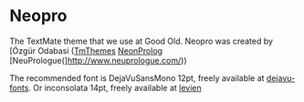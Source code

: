 Neopro
==========================

The TextMate theme that we use at Good Old. Neopro was created by [Özgür Odabasi ([TmThemes](http://www.tmthemes.com/theme/Neopro/) [NeonProlog](http://www.neoprolog.com/) [NeuPrologue(]http://www.neuprologue.com/))

The recommended font is DejaVuSansMono 12pt, freely available at [dejavu-fonts](http://dejavu-fonts.org). Or inconsolata 14pt, freely available at [levien](http://www.levien.com/type/myfonts/inconsolata.html)
